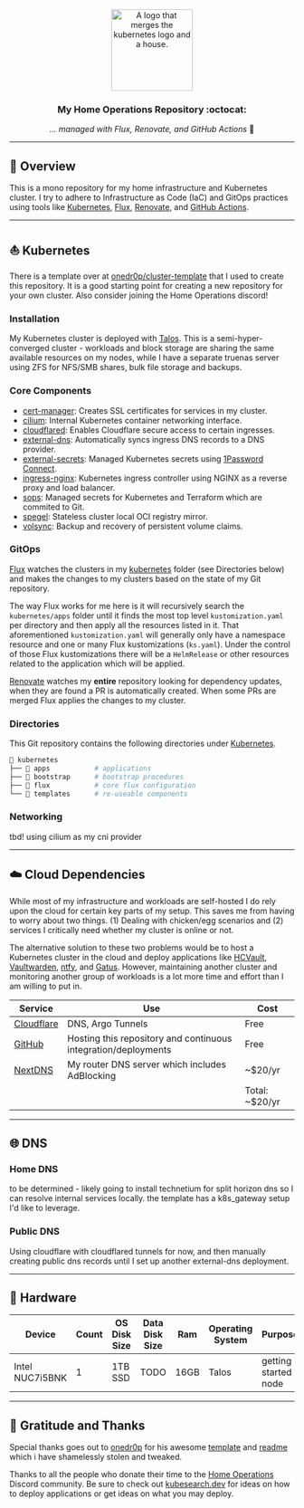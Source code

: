 <div align="center">

<img alt="A logo that merges the kubernetes logo and a house." src="https://raw.githubusercontent.com/onedr0p/home-ops/main/docs/src/assets/logo.png" align="center" width="144px" height="144px"/>

### My Home Operations Repository :octocat:

_... managed with Flux, Renovate, and GitHub Actions_ 🤖

</div>

---

## 📖 Overview

This is a mono repository for my home infrastructure and Kubernetes cluster. I try to adhere to Infrastructure as Code (IaC) and GitOps practices using tools like [Kubernetes](https://kubernetes.io/), [Flux](https://github.com/fluxcd/flux2), [Renovate](https://github.com/renovatebot/renovate), and [GitHub Actions](https://github.com/features/actions).

---

## ⛵ Kubernetes

There is a template over at [onedr0p/cluster-template](https://github.com/onedr0p/cluster-template) that I used to create this repository. It is a good starting point for creating a new repository for your own cluster. Also consider joining the Home Operations discord!

### Installation

My Kubernetes cluster is deployed with [Talos](https://www.talos.dev). This is a semi-hyper-converged cluster - workloads and block storage are sharing the same available resources on my nodes, while I have a separate truenas server using ZFS for NFS/SMB shares, bulk file storage and backups.

### Core Components

- [cert-manager](https://github.com/cert-manager/cert-manager): Creates SSL certificates for services in my cluster.
- [cilium](https://github.com/cilium/cilium): Internal Kubernetes container networking interface.
- [cloudflared](https://github.com/cloudflare/cloudflared): Enables Cloudflare secure access to certain ingresses.
- [external-dns](https://github.com/kubernetes-sigs/external-dns): Automatically syncs ingress DNS records to a DNS provider.
- [external-secrets](https://github.com/external-secrets/external-secrets): Managed Kubernetes secrets using [1Password Connect](https://github.com/1Password/connect).
- [ingress-nginx](https://github.com/kubernetes/ingress-nginx): Kubernetes ingress controller using NGINX as a reverse proxy and load balancer.
- [sops](https://github.com/getsops/sops): Managed secrets for Kubernetes and Terraform which are commited to Git.
- [spegel](https://github.com/XenitAB/spegel): Stateless cluster local OCI registry mirror.
- [volsync](https://github.com/backube/volsync): Backup and recovery of persistent volume claims.

### GitOps

[Flux](https://github.com/fluxcd/flux2) watches the clusters in my [kubernetes](./kubernetes/) folder (see Directories below) and makes the changes to my clusters based on the state of my Git repository.

The way Flux works for me here is it will recursively search the `kubernetes/apps` folder until it finds the most top level `kustomization.yaml` per directory and then apply all the resources listed in it. That aforementioned `kustomization.yaml` will generally only have a namespace resource and one or many Flux kustomizations (`ks.yaml`). Under the control of those Flux kustomizations there will be a `HelmRelease` or other resources related to the application which will be applied.

[Renovate](https://github.com/renovatebot/renovate) watches my **entire** repository looking for dependency updates, when they are found a PR is automatically created. When some PRs are merged Flux applies the changes to my cluster.

### Directories

This Git repository contains the following directories under [Kubernetes](./kubernetes/).

```sh
📁 kubernetes
├── 📁 apps           # applications
├── 📁 bootstrap      # bootstrap procedures
├── 📁 flux           # core flux configuration
└── 📁 templates      # re-useable components
```


### Networking

tbd! using cilium as my cni provider

---

## ☁️ Cloud Dependencies

While most of my infrastructure and workloads are self-hosted I do rely upon the cloud for certain key parts of my setup. This saves me from having to worry about two things. (1) Dealing with chicken/egg scenarios and (2) services I critically need whether my cluster is online or not.

The alternative solution to these two problems would be to host a Kubernetes cluster in the cloud and deploy applications like [HCVault](https://www.vaultproject.io/), [Vaultwarden](https://github.com/dani-garcia/vaultwarden), [ntfy](https://ntfy.sh/), and [Gatus](https://gatus.io/). However, maintaining another cluster and monitoring another group of workloads is a lot more time and effort than I am willing to put in.

| Service                                         | Use                                                               | Cost           |
|-------------------------------------------------|-------------------------------------------------------------------|----------------|
| [Cloudflare](https://www.cloudflare.com/)         | DNS, Argo Tunnels                                                 | Free           |
| [GitHub](https://github.com/)                   | Hosting this repository and continuous integration/deployments    | Free           |
| [NextDNS](https://nextdns.io/)                  | My router DNS server which includes AdBlocking                    | ~$20/yr        |
|                                                 |                                                                   | Total: ~$20/yr |

---

## 🌐 DNS

### Home DNS

to be determined - likely going to install technetium for split horizon dns so I can resolve internal services locally. the template has a k8s_gateway setup I'd like to leverage.

### Public DNS

Using cloudflare with cloudflared tunnels for now, and then manually creating public dns records until I set up another external-dns deployment.

---

## 🔧 Hardware

| Device                      | Count | OS Disk Size | Data Disk Size              | Ram  | Operating System | Purpose                |
|-----------------------------|-------|--------------|-----------------------------|------|------------------|------------------------|
| Intel NUC7i5BNK             | 1     | 1TB SSD      | TODO                        | 16GB | Talos            | getting started node   |


---

## 🤝 Gratitude and Thanks

Special thanks goes out to [onedr0p](https://github.com/onedr0p) for his awesome [template](https://github.com/onedr0p/cluster-template) and [readme](https://github.com/onedr0p/home-ops) which i have shamelessly stolen and tweaked.

Thanks to all the people who donate their time to the [Home Operations](https://discord.gg/home-operations) Discord community. Be sure to check out [kubesearch.dev](https://kubesearch.dev/) for ideas on how to deploy applications or get ideas on what you may deploy.
